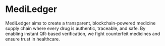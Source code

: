 # MediLedger
MediLedger aims to create a transparent, blockchain-powered medicine supply chain where every drug is authentic, traceable, and safe. By enabling instant QR-based verification, we fight counterfeit medicines and ensure trust in healthcare.
